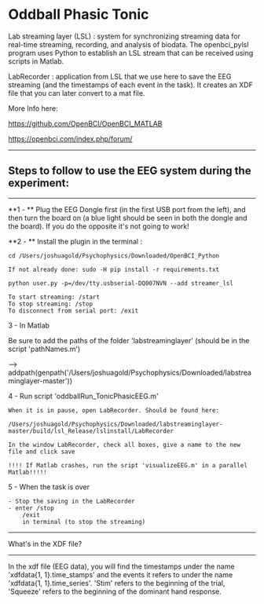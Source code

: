# Oddball Phasic Tonic


Lab streaming layer (LSL) : system for synchronizing streaming data for real-time streaming, recording, and analysis of biodata. The openbci_pylsl program uses Python to establish an LSL stream that can be received using scripts in Matlab. 

LabRecorder : application from LSL that we use here to save the EEG streaming (and the timestamps of each event in the task). It creates an XDF file that you can later convert to a mat file.

More Info here:

https://github.com/OpenBCI/OpenBCI_MATLAB

https://openbci.com/index.php/forum/

__________________________________________________________
## Steps to follow to use the EEG system during the experiment:
__________________________________________________________

**1 - ** Plug the EEG Dongle first (in the first USB port from the left), and then turn the board on (a blue light should be seen in 
both the dongle and the board). If you do the opposite it's not going to work!

**2 - ** Install the plugin in the terminal : 

    cd /Users/joshuagold/Psychophysics/Downloaded/OpenBCI_Python 

    If not already done: sudo -H pip install -r requirements.txt

    python user.py -p=/dev/tty.usbserial-DQ007NVN --add streamer_lsl

    To start streaming: /start
    To stop streaming: /stop
    To disconnect from serial port: /exit


3 -  In Matlab

Be sure to add the paths of the folder 'labstreaminglayer' (should be in the script 'pathNames.m')

--> addpath(genpath('/Users/joshuagold/Psychophysics/Downloaded/labstreaminglayer-master'))

4 - Run script 'oddballRun_TonicPhasicEEG.m'

	When it is in pause, open LabRecorder. Should be found here:

	/Users/joshuagold/Psychophysics/Downloaded/labstreaminglayer-master/build/lsl_Release/lslinstall/LabRecorder 
	
	In the window LabRecorder, check all boxes, give a name to the new file and click save
	
	!!!! If Matlab crashes, run the sript 'visualizeEEG.m' in a parallel Matlab!!!!!


5 - When the task is over

	- Stop the saving in the LabRecorder
	- enter /stop
		/exit
		in terminal (to stop the streaming)

_______________________
What's in the XDF file?
_______________________

In the xdf file (EEG data), you will find the timestamps under the name 'xdfdata{1, 1}.time_stamps' and the events it refers to under the name 'xdfdata{1, 1}.time_series'. 'Stim' refers to the beginning of the trial, 'Squeeze' refers to the beginning of the dominant hand response.


